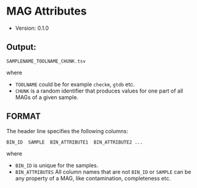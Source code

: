# MAG Attributes

* Version: 0.1.0

## Output:

```
SAMPLENAME_TOOLNAME_CHUNK.tsv
```

where
 * `TOOLNAME` could be for example `checkm`, `gtdb` etc.
 * `CHUNK` is a random identifier that produces values for one part of all MAGs of a given sample.


## FORMAT

The header line specifies the following columns: 

```
BIN_ID	SAMPLE	BIN_ATTRIBUTE1	BIN_ATTRIBUTE2 ...
```

where 
  * `BIN_ID` is unique for the samples.
  * `BIN_ATTRIBUTES` All column names that are not `BIN_ID` or `SAMPLE` can be any property of a MAG, like contamination, completeness etc.
